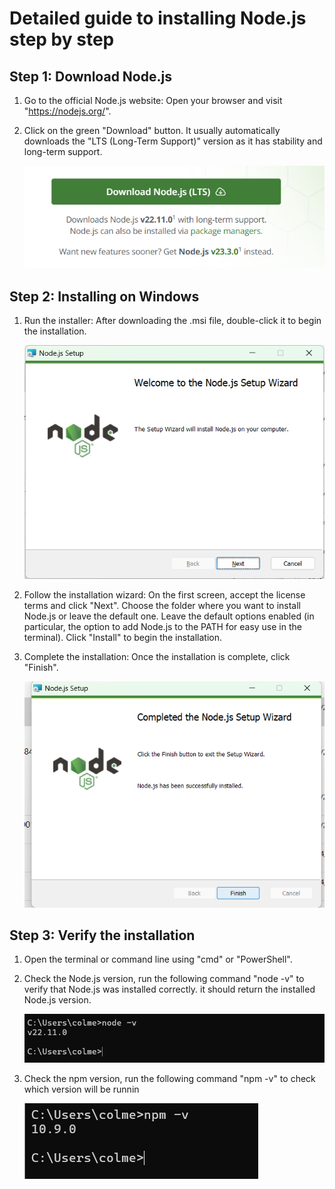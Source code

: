 # Detailed guide to installing Node.js step by step

## Step 1: Download Node.js
1. Go to the official Node.js website: Open your browser and visit "https://nodejs.org/".
2. Click on the green "Download" button. It usually automatically downloads the "LTS (Long-Term Support)" version as it has stability and long-term support.

   ![Boton de descarga](imagenes/downland.png "Descarga")

## Step 2: Installing on Windows
1. Run the installer: After downloading the .msi file, double-click it to begin the installation.

   ![instalacion](imagenes/install.png "Instalacion")

2. Follow the installation wizard:
On the first screen, accept the license terms and click "Next".
Choose the folder where you want to install Node.js or leave the default one.
Leave the default options enabled (in particular, the option to add Node.js to the PATH for easy use in the terminal).
Click "Install" to begin the installation.
3. Complete the installation: Once the installation is complete, click "Finish".

   ![fializacion](imagenes/finish.png "Instalacion completa")

## Step 3: Verify the installation
1. Open the terminal or command line using "cmd" or "PowerShell".
2. Check the Node.js version, run the following command "node -v" to verify that Node.js was installed correctly. it should return the installed Node.js version.

   ![Verificacion](imagenes/node.png "Verificacion de descarga")

3. Check the npm version, run the following command "npm -v" to check which version will be runnin

   ![Verificacion](imagenes/npm.png "Verificacion de descarga")



